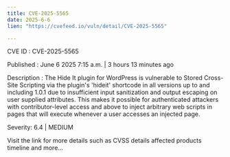 ```yaml
---
title: CVE-2025-5565
date: 2025-6-6
lien: "https://cvefeed.io/vuln/detail/CVE-2025-5565"

---
```


CVE ID : CVE-2025-5565

Published :  June 6
2025
7:15 a.m. | 3 hours
13 minutes ago

Description : The Hide It plugin for WordPress is vulnerable to Stored Cross-Site Scripting via the plugin's 'hideit' shortcode in all versions up to
and including
1.0.1 due to insufficient input sanitization and output escaping on user supplied attributes. This makes it possible for authenticated attackers
with contributor-level access and above
to inject arbitrary web scripts in pages that will execute whenever a user accesses an injected page.

Severity: 6.4 | MEDIUM

Visit the link for more details
such as CVSS details
affected products
timeline
and more...
